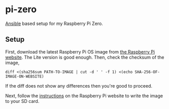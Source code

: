 # pi-zero

[Ansible][ansible] based setup for my Raspberry Pi Zero.

## Setup

First, download the latest Raspberry Pi OS image from [the Raspberry Pi
website][pi-images]. The Lite version is good enough. Then, check the checksum
of the image,

```shell
diff <(sha256sum PATH-TO-IMAGE | cut -d ' ' -f 1) <(echo SHA-256-OF-IMAGE-ON-WEBSITE) 
```

If the diff does not show any differences then you're good to proceed.

Next, follow the [instructions][pi-doc] on the Raspberry Pi website to write the
image to your SD card.

[ansible]: https://www.ansible.com/ 
[pi-images]: https://www.raspberrypi.org/downloads/raspberry-pi-os/
[pi-doc]: https://www.raspberrypi.org/documentation/installation/installing-images/README.md